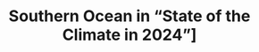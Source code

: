 ---
title: "Southern Ocean in “State of the Climate in 2024”]"
citation: "Thomalla, S. J., Hancock, A. M., Beadling, R. L., Josey, A., Milward, J., Mohamed, A., Pezzi, L. P., **du Plessis, M.**, Ryan-Keogh, T. J., Schulz, C., Shi, J-R., and Souza, E. 2025. Southern Ocean in [“State of the Climate in 2024”]. *Bull. Amer. Meteor. Soc.*, 106 (8), S384-S387."
doi: "https://doi.org/10.1175/BAMS-D-25-0087.1"
category: manuscripts
---